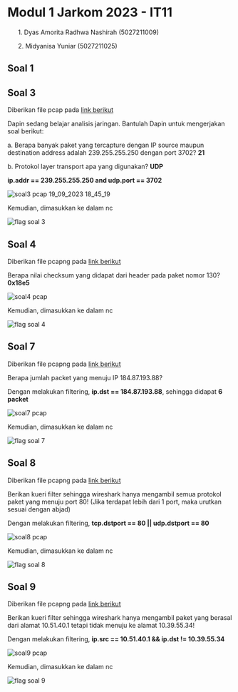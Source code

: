 # Modul 1 Jarkom 2023 - IT11

&nbsp;&nbsp;&nbsp;&nbsp;&nbsp;&nbsp;1. Dyas Amorita Radhwa Nashirah (5027211009)

&nbsp;&nbsp;&nbsp;&nbsp;&nbsp;&nbsp;2. Midyanisa Yuniar (5027211025)

## Soal 1

## Soal 3

Diberikan file pcap pada [link berikut](https://drive.google.com/file/d/1bYH6-AsE4H6CZ07aAUaMjiCLQH2vE6op/view?usp=drive_link)

Dapin sedang belajar analisis jaringan. Bantulah Dapin untuk mengerjakan soal berikut:

a. Berapa banyak paket yang tercapture dengan IP source maupun destination address adalah 239.255.255.250 dengan port 3702? **21**

b. Protokol layer transport apa yang digunakan? **UDP**

**ip.addr == 239.255.255.250 and udp.port == 3702**

![soal3 pcap 19_09_2023 18_45_19](https://github.com/Yuniarrr/Jarkom-Modul-1-IT11-2023/assets/88996914/4e124f46-0c36-4c85-b6da-08d2db52947d)

Kemudian, dimasukkan ke dalam nc

![flag soal 3](https://github.com/Yuniarrr/Jarkom-Modul-1-IT11-2023/assets/88996914/fe2cc114-bda8-42e2-8465-c81cccc9064a)

## Soal 4

Diberikan file pcapng pada [link berikut](https://drive.google.com/file/d/1w9q-KAs4-mmWP0xN7WBN95QTR_XFqRI1/view?usp=drive_link)

Berapa nilai checksum yang didapat dari header pada paket nomor 130? **0x18e5**

![soal4 pcap](https://github.com/Yuniarrr/Jarkom-Modul-1-IT11-2023/assets/88996914/86faa57c-5093-4be3-86d4-e941903087c8)

Kemudian, dimasukkan ke dalam nc

![flag soal 4](https://github.com/Yuniarrr/Jarkom-Modul-1-IT11-2023/assets/88996914/7d5a91ea-f355-470b-8636-534d4c0e94ed)

## Soal 7

Diberikan file pcapng pada [link berikut](https://drive.google.com/file/d/1Ufu3_1Pl9uqhuNAVE1JbxNE3zRMFrflo/view?usp=drive_link)

Berapa jumlah packet yang menuju IP 184.87.193.88? 

Dengan melakukan filtering, **ip.dst == 184.87.193.88**, sehingga didapat **6 packet**

![soal7 pcap](https://github.com/Yuniarrr/Jarkom-Modul-1-IT11-2023/assets/88996914/02c4ead0-080c-416c-8c92-1d51e69ed817)

Kemudian, dimasukkan ke dalam nc

![flag soal 7](https://github.com/Yuniarrr/Jarkom-Modul-1-IT11-2023/assets/88996914/d46a220c-d8cc-4021-a018-54402de753c4)

## Soal 8

Diberikan file pcapng pada [link berikut](https://drive.google.com/file/d/1Ufu3_1Pl9uqhuNAVE1JbxNE3zRMFrflo/view?usp=drive_link)

Berikan kueri filter sehingga wireshark hanya mengambil semua protokol paket yang menuju port 80! (Jika terdapat lebih dari 1 port, maka urutkan sesuai dengan abjad)

Dengan melakukan filtering, **tcp.dstport == 80 || udp.dstport == 80**

![soal8 pcap](https://github.com/Yuniarrr/Jarkom-Modul-1-IT11-2023/assets/88996914/528b3da1-607e-45b2-91bf-c8bb2df3ad4c)

Kemudian, dimasukkan ke dalam nc

![flag soal 8](https://github.com/Yuniarrr/Jarkom-Modul-1-IT11-2023/assets/88996914/fb613ec2-60f5-48e8-a666-7b8e6aeb6c2e)

## Soal 9

Diberikan file pcapng pada [link berikut](https://drive.google.com/file/d/1Ufu3_1Pl9uqhuNAVE1JbxNE3zRMFrflo/view?usp=drive_link)

Berikan kueri filter sehingga wireshark hanya mengambil paket yang berasal dari alamat 10.51.40.1 tetapi tidak menuju ke alamat 10.39.55.34!

Dengan melakukan filtering, **ip.src == 10.51.40.1 && ip.dst != 10.39.55.34**

![soal9 pcap](https://github.com/Yuniarrr/Jarkom-Modul-1-IT11-2023/assets/88996914/e977becb-2b3f-45f2-9821-e724e74b4e24)

Kemudian, dimasukkan ke dalam nc

![flag soal 9](https://github.com/Yuniarrr/Jarkom-Modul-1-IT11-2023/assets/88996914/d07841c9-1500-4f76-9f19-98fd74a95289)
